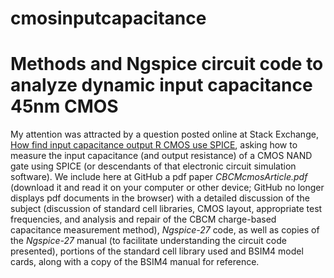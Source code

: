 # cmosinputcapacitance
# Methods and Ngspice circuit code to analyze dynamic input capacitance 45nm CMOS
My attention was attracted by a question posted online at Stack Exchange, [How find input capacitance output R CMOS use SPICE](https://electronics.stackexchange.com/questions/498872/), asking how to measure the input capacitance (and output resistance) of a CMOS NAND gate using SPICE (or descendants of that electronic circuit simulation software). We include here at GitHub a pdf paper *CBCMcmosArticle.pdf* (download it and read it on your computer or other device; GitHub no longer displays pdf documents in the browser) with a detailed discussion of the subject (discussion of standard cell libraries, CMOS layout, appropriate test frequencies, and analysis and repair of the CBCM charge-based capacitance measurement method), *Ngspice-27* code, as well as copies of the *Ngspice-27* manual (to facilitate understanding the circuit code presented), portions of the standard cell library used and BSIM4 model cards, along with a copy of the BSIM4 manual for reference.



